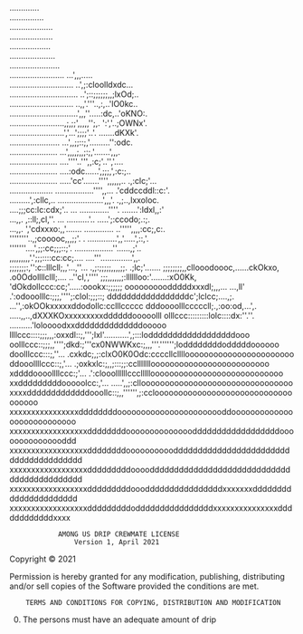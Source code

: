 .............                                                              
...............                                                            
...................                                                        
...................                                                        
..................                                                         
....................                                                       
......................                                                     
........................              ...',,,.....                         
............................     ..',;:cloolldxdc...                       
.............................. ..';::;;;;;;,,;lxOd;..                      
............................  ..,,'.'''..,:,..'lO0kc..                     
..............................',,,''.....:dc,..'oKNO:.                     
........................,;,;;',,,,,'';,. ':','..;OWNx'.                    
........................','...';;;;'..'.  .......dKXk'.                    
......................   ...',,;;::;,'.........'':odc.                     
.....................    ...',,,,;,,;:;,'.......',,,.                      
.....................   ....''''..''',,:c;'..'','....                      
.....................   ....:odc......',;;;,',:c:;..                       
.....................   .....'cc'.......'''',,,,,,..    .,:clc;'...        
...................      .................'''',,...    .'cddccddl::c:'.    
.........',:cllc,..      ....................',,,'.      .,;..,lxxoloc.    
....;;;cc:lc:cdx;'..    ...      .............''''.   .......':ldxl,,:'    
...,,. ,::ll;,cl,''.    ...           ..........'..   .....';:ccodo;.:;.   
...,,. ','cdxxxo:,,'.......           .............  ..''''',,,,:cc;,c:.   
''''''''..,;cooooc,,,;;'.  .              .............',,'.....',::,'.    
'''''''....',;;:cc;;;::;'.              .................''......,;'..     
,,,,,,,,,'.';;;::::cc:cc;....              ....'''..............',,.       
;;;;;;;:,'':c::lllcll;,,'...,''...        .,;:;;;;;,,,,;;.    .;lc;'.......
;;;;;;;;,,cllooodoooc,......ckOkxo,      .o0Odollllclll;....  ..''cl,',''''
;;;,,,,,,;:lllllloo:'.......:xO0Kk,      'dOkdollccc:cc;'.....:oookx:;;;;;;
ooooooooodddddxxxdl;,,,... ...,ll'       .':odooolllc:;;;,'''';:clol:;;;::;
dddddddddddddddddc';lclcc;....,;.      ...'',:okOOkxxxxxddodollc:cclllccccc
dddoooolllcccccll;.,:oo:od,...',.   .....,,..,dXXXKOxxxxxxxxxddddddooooolll
olllccc:::::::::lolc::::dx:''.''.  ..........'loloooodxxddddddddddddddooooo
llllccc::::;;;,,,:oxxdl::;,''';lxl'...........',;:::loddddddddddddddddddooo
oolllccc::;;;,,'''';dkd:;'''cx0NWWKxc:;,,,'''.'''''';loddddddddodddddoooooo
doolllccc:::;,''... .cxkdc;,;:clxO0K0Odc:ccccllcllllooooooooooooooooooooooo
ddooollllccc::;,'...  .;oxkxlc:;,,;:::;;:cclllllllooooooooooooooooooooooooo
xddddoooollllccc:;'...   .':clooollllllcccllllloooooooooooooooooooooooooooo
xxdddddddddooooolcc:,'...     .....',,;:clloooooooooooooooooooooooooooooooo
xxxxdddddddddddddooollc::;,,'''''',;:cclooooooooooooooooooooooooooooooooooo
xxxxxxxxxxxxxxxxddddddddooooooooooooooooooooooddooooooooooooooooooooooooooo
xxxxxxxxxxxxxxxxxxddddddddooooooooooooooddddddddddddddddddooooooooooooooddd
xxxxxxxxxxxxxxxxxxddddddddooooooooooddddddddddddddddddddddddddddddddddddddd
xxxxxxxxxxxxxxxxxxdddddddddoooodddddddddddddddddddddddddddddddddddddddddddd
xxxxxxxxxxxxxxxxxxdddddddddoooddddddddddddddddxxxxxxxdddddddddddddddddddddd
xxxxxxxxxxxxxxxxxxdddddddddoddddddddddddddddxxxxxxxxxxxxxxxddddddddddddxxxx

				AMONG US DRIP CREWMATE LICENSE  
					Version 1, April 2021  

Copyright © 2021 <copyright holders>  

Permission is hereby granted for any modification, publishing, distributing and/or sell copies of the Software provided the conditions are met.  


		TERMS AND CONDITIONS FOR COPYING, DISTRIBUTION AND MODIFICATION  

0. The persons must have an adequate amount of drip  
